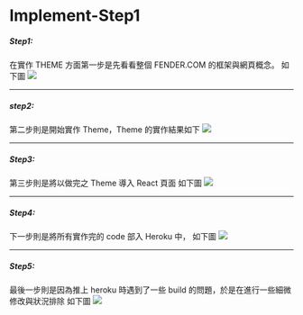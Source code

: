 # Implement-Step1

##### Step1:

在實作 THEME 方面第一步是先看看整個 FENDER.COM 的框架與網頁概念。
如下圖
![](https://i.imgur.com/GDczE2S.png)

---

##### step2:

第二步則是開始實作 Theme，Theme 的實作結果如下
![](https://i.imgur.com/P3vLCvR.png)

---

##### Step3:

第三步則是將以做完之 Theme 導入 React 頁面
如下圖
![](https://i.imgur.com/xZfz7fZ.png)

---

##### Step4:

下一步則是將所有實作完的 code 部入 Heroku 中，
如下圖
![](https://i.imgur.com/GDczE2S.png)

---

##### Step5:

最後一步則是因為推上 heroku 時遇到了一些 build 的問題，於是在進行一些細微修改與狀況排除
如下圖
![](https://i.imgur.com/xqk14oV.png)

